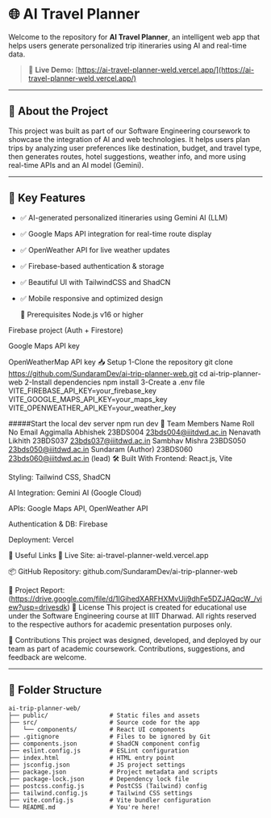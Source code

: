# 🌐 AI Travel Planner

Welcome to the repository for **AI Travel Planner**, an intelligent web app that helps users generate personalized trip itineraries using AI and real-time data.

> 🚀 **Live Demo:** [https://ai-travel-planner-weld.vercel.app/](https://ai-travel-planner-weld.vercel.app/)

---

## 📖 About the Project

This project was built as part of our Software Engineering coursework to showcase the integration of AI and web technologies. It helps users plan trips by analyzing user preferences like destination, budget, and travel type, then generates routes, hotel suggestions, weather info, and more using real-time APIs and an AI model (Gemini).

---

## 🧠 Key Features

- ✅ AI-generated personalized itineraries using Gemini AI (LLM)
- ✅ Google Maps API integration for real-time route display
- ✅ OpenWeather API for live weather updates
- ✅ Firebase-based authentication & storage
- ✅ Beautiful UI with TailwindCSS and ShadCN
- ✅ Mobile responsive and optimized design

  📌 Prerequisites
Node.js v16 or higher

Firebase project (Auth + Firestore)

Google Maps API key

OpenWeatherMap API key
📥 Setup
1-Clone the repository
git clone https://github.com/SundaramDev/ai-trip-planner-web.git
cd ai-trip-planner-web
2-Install dependencies
npm install
3-Create a .env file
VITE_FIREBASE_API_KEY=your_firebase_key
VITE_GOOGLE_MAPS_API_KEY=your_maps_key
VITE_OPENWEATHER_API_KEY=your_weather_key

#####Start the local dev server
npm run dev
👥 Team Members
Name	Roll No	Email
Aggimalla Abhishek	23BDS004	23bds004@iiitdwd.ac.in
Nenavath Likhith	23BDS037	23bds037@iiitdwd.ac.in
Sambhav Mishra	23BDS050	23bds050@iiitdwd.ac.in
Sundaram (Author)	23BDS060	23bds060@iiitdwd.ac.in (lead)
🛠️ Built With
Frontend: React.js, Vite

Styling: Tailwind CSS, ShadCN

AI Integration: Gemini AI (Google Cloud)

APIs: Google Maps API, OpenWeather API

Authentication & DB: Firebase

Deployment: Vercel

📎 Useful Links
🔴 Live Site: ai-travel-planner-weld.vercel.app

📦 GitHub Repository: github.com/SundaramDev/ai-trip-planner-web

📝 Project Report: (https://drive.google.com/file/d/1IGihedXARFHXMvUij9dhFe5DZJAQqcW_/view?usp=drivesdk)
📄 License
This project is created for educational use under the Software Engineering course at IIIT Dharwad. All rights reserved to the respective authors for academic presentation purposes only.

🙌 Contributions
This project was designed, developed, and deployed by our team as part of academic coursework. Contributions, suggestions, and feedback are welcome.


---

## 📁 Folder Structure

```plaintext
ai-trip-planner-web/
├── public/                 # Static files and assets
├── src/                    # Source code for the app
│   └── components/         # React UI components
├── .gitignore              # Files to be ignored by Git
├── components.json         # ShadCN component config
├── eslint.config.js        # ESLint configuration
├── index.html              # HTML entry point
├── jsconfig.json           # JS project settings
├── package.json            # Project metadata and scripts
├── package-lock.json       # Dependency lock file
├── postcss.config.js       # PostCSS (Tailwind) config
├── tailwind.config.js      # Tailwind CSS settings
├── vite.config.js          # Vite bundler configuration
└── README.md               # You're here!
